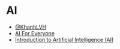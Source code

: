 # AI
* [@KhanhLVH](https://www.coursera.org/user/d8569d8acb1140aedb1f7a69ed657c3b)
* [AI For Everyone](https://www.coursera.org/learn/ai-for-everyone/home/welcome)
* [Introduction to Artificial Intelligence (AI)](https://www.coursera.org/learn/introduction-to-ai/home/welcome) 
